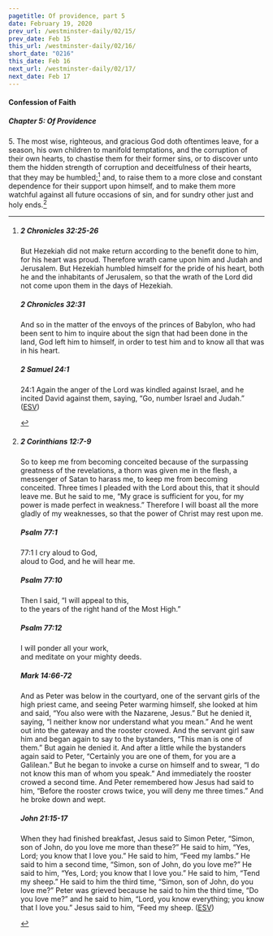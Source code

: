 ```yaml
---
pagetitle: Of providence, part 5
date: February 19, 2020
prev_url: /westminster-daily/02/15/
prev_date: Feb 15
this_url: /westminster-daily/02/16/
short_date: "0216"
this_date: Feb 16
next_url: /westminster-daily/02/17/
next_date: Feb 17
---
```


#### Confession of Faith

##### Chapter 5: Of Providence

<span class="q">5.</span> The most wise, righteous, and gracious God doth oftentimes leave, for a season, his own children to manifold temptations, and the corruption of their own hearts, to chastise them for their former sins, or to discover unto them the hidden strength of corruption and deceitfulness of their hearts, that they may be humbled;[^fnref:wcf1] and, to raise them to a more close and constant dependence for their support upon himself, and to make them more watchful against all future occasions of sin, and for sundry other just and holy ends.[^fnref:wcf2]

[^fnref:wcf1]: <div class="esv"><h5>2 Chronicles 32:25-26</h5> <div class="esv-text"><p id="p14032025.01-1">But Hezekiah did not make return according to the benefit done to him, for his heart was proud. Therefore wrath came upon him and Judah and Jerusalem. But Hezekiah humbled himself for the pride of his heart, both he and the inhabitants of Jerusalem, so that the wrath of the <span class="small-caps">Lord</span> did not come upon them in the days of Hezekiah.</p> </div><h5>2 Chronicles 32:31</h5> <div class="esv-text"><p id="p14032031.01-2">And so in the matter of the envoys of the princes of Babylon, who had been sent to him to inquire about the sign that had been done in the land, God left him to himself, in order to test him and to know all that was in his heart.</p> </div><h5>2 Samuel 24:1</h5> <div class="esv-text"> <p id="p10024001.03-3"><span class="chapter-num" id="v10024001-3">24:1&nbsp;</span>Again the anger of the <span class="small-caps">Lord</span> was kindled against Israel, and he incited David against them, saying, &#8220;Go, number Israel and Judah.&#8221;  (<a href="http://www.esv.org" class="copyright">ESV</a>)</p> </div> </div>

[^fnref:wcf2]: <div class="esv"><h5>2 Corinthians 12:7-9</h5> <div class="esv-text"><p id="p47012007.01-1">So to keep me from becoming conceited because of the surpassing greatness of the revelations, a thorn was given me in the flesh, a messenger of Satan to harass me, to keep me from becoming conceited. Three times I pleaded with the Lord about this, that it should leave me. But he said to me, <span class="woc">&#8220;My grace is sufficient for you, for my power is made perfect in weakness.&#8221;</span> Therefore I will boast all the more gladly of my weaknesses, so that the power of Christ may rest upon me.</p> </div><h5>Psalm 77:1</h5> <div class="esv-text">  <div class="block-indent"> <p class="line-group" id="p19077001.20-2"><span class="chapter-num" id="v19077001-2">77:1&nbsp;</span>I cry aloud to God,<br /> <span class="indent"></span>aloud to God, and he will hear me.</p> </div> </div><h5>Psalm 77:10</h5> <div class="esv-text"><div class="block-indent"> <p class="line-group" id="p19077010.01-3">Then I said, &#8220;I will appeal to this,<br /> <span class="indent"></span>to the years of the right hand of the Most High.&#8221;</p> </div> </div><h5>Psalm 77:12</h5> <div class="esv-text"><div class="block-indent"> <p class="line-group" id="p19077012.01-4">I will ponder all your work,<br /> <span class="indent"></span>and meditate on your mighty deeds.</p> </div> </div><h5>Mark 14:66-72</h5> <div class="esv-text"> <p id="p41014066.04-5">And as Peter was below in the courtyard, one of the servant girls of the high priest came, and seeing Peter warming himself, she looked at him and said, &#8220;You also were with the Nazarene, Jesus.&#8221; But he denied it, saying, &#8220;I neither know nor understand what you mean.&#8221; And he went out into the gateway and the rooster crowed. And the servant girl saw him and began again to say to the bystanders, &#8220;This man is one of them.&#8221; But again he denied it. And after a little while the bystanders again said to Peter, &#8220;Certainly you are one of them, for you are a Galilean.&#8221; But he began to invoke a curse on himself and to swear, &#8220;I do not know this man of whom you speak.&#8221; And immediately the rooster crowed a second time. And Peter remembered how Jesus had said to him, <span class="woc">&#8220;Before the rooster crows twice, you will deny me three times.&#8221;</span> And he broke down and wept.</p> </div><h5>John 21:15-17</h5> <div class="esv-text"> <p id="p43021015.04-6">When they had finished breakfast, Jesus said to Simon Peter, <span class="woc">&#8220;Simon, son of John, do you love me more than these?&#8221;</span> He said to him, &#8220;Yes, Lord; you know that I love you.&#8221; He said to him, <span class="woc">&#8220;Feed my lambs.&#8221;</span> He said to him a second time, <span class="woc">&#8220;Simon, son of John, do you love me?&#8221;</span> He said to him, &#8220;Yes, Lord; you know that I love you.&#8221; He said to him, <span class="woc">&#8220;Tend my sheep.&#8221;</span> He said to him the third time, <span class="woc">&#8220;Simon, son of John, do you love me?&#8221;</span> Peter was grieved because he said to him the third time, <span class="woc">&#8220;Do you love me?&#8221;</span> and he said to him, &#8220;Lord, you know everything; you know that I love you.&#8221; Jesus said to him, <span class="woc">&#8220;Feed my sheep.</span>  (<a href="http://www.esv.org" class="copyright">ESV</a>)</p> </div> </div>

